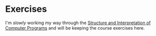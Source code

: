 # Exercises
I'm *slowly* working my way through the [Structure and Interpretation of Computer Programs](https://mitpress.mit.edu/sicp/) and will be keeping the course exercises here.
